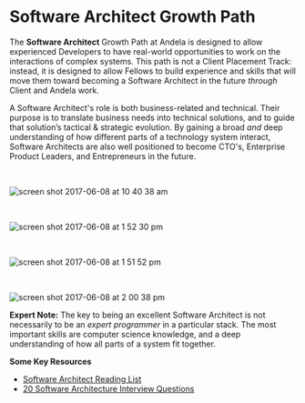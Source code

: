 # Software Architect Growth Path

The **Software Architect** Growth Path at Andela is designed to allow experienced Developers to have real-world opportunities to work on the interactions of complex systems. This path is not a Client Placement Track: instead, it is designed to allow Fellows to build experience and skills that will move them toward becoming a Software Architect in the future _through_ Client and Andela work. 

A Software Architect's role is both business-related and technical. Their purpose is to translate business needs into technical solutions, and to guide that solution’s tactical & strategic evolution. By gaining a broad _and_ deep understanding of how different parts of a technology system interact, Software Architects are also well positioned to become CTO's, Enterprise Product Leaders, and Entrepreneurs in the future. 

<br>

![screen shot 2017-06-08 at 10 40 38 am](https://user-images.githubusercontent.com/5239538/26942857-99c0bf3c-4c51-11e7-92ba-a310e84da22b.png)

<br>

![screen shot 2017-06-08 at 1 52 30 pm](https://user-images.githubusercontent.com/5239538/26942902-c159a8ce-4c51-11e7-9937-edbe70c1448a.png)

<br>

![screen shot 2017-06-08 at 1 51 52 pm](https://user-images.githubusercontent.com/5239538/26942909-c707308e-4c51-11e7-865d-680bb6998fba.png)

<br>

![screen shot 2017-06-08 at 2 00 38 pm](https://user-images.githubusercontent.com/5239538/26943250-ebccc554-4c52-11e7-8704-e4b1c1c1e11b.png)

**Expert Note:**
The key to being an excellent Software Architect is not necessarily to be an _expert programmer_ in a particular stack. The most important skills are computer science knowledge, and a deep understanding of how all parts of a system fit together.

**Some Key Resources** 
- [Software Architect Reading List](https://www.javacodegeeks.com/2014/07/you-want-to-become-an-software-architect-here-is-your-reading-list.html)
- [20 Software Architecture Interview Questions](http://www.fromdev.com/2013/07/architect-interview-questions-and-answers.html)
